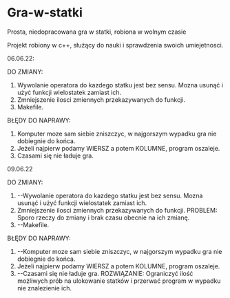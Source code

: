 # Gra-w-statki
Prosta, niedopracowana gra w statki, robiona w wolnym czasie

Projekt robiony w c++, służący do nauki i sprawdzenia swoich umiejetnosci.

06.06.22:

DO ZMIANY: 
  1. Wywolanie operatora do kazdego statku jest bez sensu. Mozna usunąć i użyć funkcji wielostatek zamiast ich.
  2. Zmniejszenie ilosci zmiennych przekazywanych do funkcji.
  3. Makefile.

BŁĘDY DO NAPRAWY:
  1. Komputer moze sam siebie zniszczyc, w najgorszym wypadku gra nie dobiegnie do końca.
  2. Jeżeli najpierw podamy WIERSZ a potem KOLUMNE, program oszaleje.
  3. Czasami się nie ładuje gra.

09.06.22

DO ZMIANY: 
  1. --Wywolanie operatora do kazdego statku jest bez sensu. Mozna usunąć i użyć funkcji wielostatek zamiast ich.
  2. Zmniejszenie ilosci zmiennych przekazywanych do funkcji. PROBLEM: Sporo rzeczy do zmiany i brak czasu obecnie na ich zmianę.
  4. --Makefile.

BŁĘDY DO NAPRAWY:
  1. --Komputer moze sam siebie zniszczyc, w najgorszym wypadku gra nie dobiegnie do końca.
  2. Jeżeli najpierw podamy WIERSZ a potem KOLUMNE, program oszaleje.
  3. --Czasami się nie ładuje gra. ROZWIĄZANIE: Ograniczyć ilość możliwych prób na ulokowanie statków i przerwać program w wypadku nie znalezienie ich.
